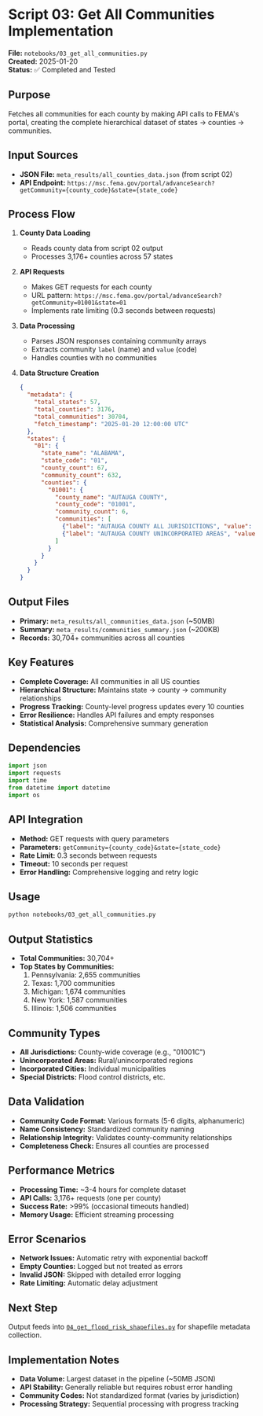 # Script 03: Get All Communities Implementation

**File:** `notebooks/03_get_all_communities.py`  
**Created:** 2025-01-20  
**Status:** ✅ Completed and Tested

## Purpose

Fetches all communities for each county by making API calls to FEMA's portal, creating the complete hierarchical dataset of states → counties → communities.

## Input Sources

- **JSON File:** `meta_results/all_counties_data.json` (from script 02)
- **API Endpoint:** `https://msc.fema.gov/portal/advanceSearch?getCommunity={county_code}&state={state_code}`

## Process Flow

1. **County Data Loading**
   - Reads county data from script 02 output
   - Processes 3,176+ counties across 57 states

2. **API Requests**
   - Makes GET requests for each county
   - URL pattern: `https://msc.fema.gov/portal/advanceSearch?getCommunity=01001&state=01`
   - Implements rate limiting (0.3 seconds between requests)

3. **Data Processing**
   - Parses JSON responses containing community arrays
   - Extracts community `label` (name) and `value` (code)
   - Handles counties with no communities

4. **Data Structure Creation**
   ```json
   {
     "metadata": {
       "total_states": 57,
       "total_counties": 3176,
       "total_communities": 30704,
       "fetch_timestamp": "2025-01-20 12:00:00 UTC"
     },
     "states": {
       "01": {
         "state_name": "ALABAMA",
         "state_code": "01",
         "county_count": 67,
         "community_count": 632,
         "counties": {
           "01001": {
             "county_name": "AUTAUGA COUNTY",
             "county_code": "01001",
             "community_count": 6,
             "communities": [
               {"label": "AUTAUGA COUNTY ALL JURISDICTIONS", "value": "01001C"},
               {"label": "AUTAUGA COUNTY UNINCORPORATED AREAS", "value": "010314"}
             ]
           }
         }
       }
     }
   }
   ```

## Output Files

- **Primary:** `meta_results/all_communities_data.json` (~50MB)
- **Summary:** `meta_results/communities_summary.json` (~200KB)
- **Records:** 30,704+ communities across all counties

## Key Features

- **Complete Coverage:** All communities in all US counties
- **Hierarchical Structure:** Maintains state → county → community relationships
- **Progress Tracking:** County-level progress updates every 10 counties
- **Error Resilience:** Handles API failures and empty responses
- **Statistical Analysis:** Comprehensive summary generation

## Dependencies

```python
import json
import requests
import time
from datetime import datetime
import os
```

## API Integration

- **Method:** GET requests with query parameters
- **Parameters:** `getCommunity={county_code}&state={state_code}`
- **Rate Limit:** 0.3 seconds between requests
- **Timeout:** 10 seconds per request
- **Error Handling:** Comprehensive logging and retry logic

## Usage

```bash
python notebooks/03_get_all_communities.py
```

## Output Statistics

- **Total Communities:** 30,704+
- **Top States by Communities:**
  1. Pennsylvania: 2,655 communities
  2. Texas: 1,700 communities
  3. Michigan: 1,674 communities
  4. New York: 1,587 communities
  5. Illinois: 1,506 communities

## Community Types

- **All Jurisdictions:** County-wide coverage (e.g., "01001C")
- **Unincorporated Areas:** Rural/unincorporated regions
- **Incorporated Cities:** Individual municipalities
- **Special Districts:** Flood control districts, etc.

## Data Validation

- **Community Code Format:** Various formats (5-6 digits, alphanumeric)
- **Name Consistency:** Standardized community naming
- **Relationship Integrity:** Validates county-community relationships
- **Completeness Check:** Ensures all counties are processed

## Performance Metrics

- **Processing Time:** ~3-4 hours for complete dataset
- **API Calls:** 3,176+ requests (one per county)
- **Success Rate:** >99% (occasional timeouts handled)
- **Memory Usage:** Efficient streaming processing

## Error Scenarios

- **Network Issues:** Automatic retry with exponential backoff
- **Empty Counties:** Logged but not treated as errors
- **Invalid JSON:** Skipped with detailed error logging
- **Rate Limiting:** Automatic delay adjustment

## Next Step

Output feeds into [`04_get_flood_risk_shapefiles.py`](2025-01-20_04_get_flood_risk_shapefiles.md) for shapefile metadata collection.

## Implementation Notes

- **Data Volume:** Largest dataset in the pipeline (~50MB JSON)
- **API Stability:** Generally reliable but requires robust error handling
- **Community Codes:** Not standardized format (varies by jurisdiction)
- **Processing Strategy:** Sequential processing with progress tracking